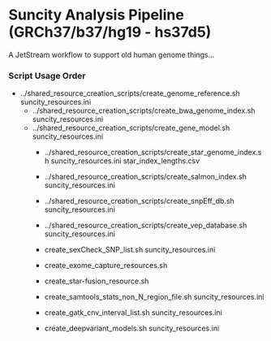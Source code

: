 # Suncity Analysis Pipeline (GRCh37/b37/hg19 - hs37d5)

A JetStream workflow to support old human genome things...

### Script Usage Order
* ../shared_resource_creation_scripts/create_genome_reference.sh suncity_resources.ini
  * ../shared_resource_creation_scripts/create_bwa_genome_index.sh suncity_resources.ini
  * ../shared_resource_creation_scripts/create_gene_model.sh suncity_resources.ini
    * ../shared_resource_creation_scripts/create_star_genome_index.sh suncity_resources.ini star_index_lengths.csv 
    * ../shared_resource_creation_scripts/create_salmon_index.sh suncity_resources.ini 
    * ../shared_resource_creation_scripts/create_snpEff_db.sh suncity_resources.ini 
    * ../shared_resource_creation_scripts/create_vep_database.sh suncity_resources.ini 
    * create_sexCheck_SNP_list.sh suncity_resources.ini
     
    * create_exome_capture_resources.sh
    * create_star-fusion_resource.sh
    * create_samtools_stats_non_N_region_file.sh suncity_resources.ini
    * create_gatk_cnv_interval_list.sh suncity_resources.ini
    * create_deepvariant_models.sh suncity_resources.ini